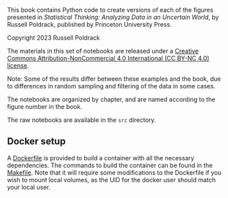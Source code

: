 This book contains Python code to create versions of each of the figures presented in *Statistical Thinking: Analyzing Data in an Uncertain World*, by Russell Poldrack, published by Princeton University Press.


Copyright 2023 Russell Poldrack

The materials in this set of notebooks are released under a [Creative Commons Attribution-NonCommercial 4.0 International (CC BY-NC 4.0) license](https://creativecommons.org/licenses/by-nc/4.0/).



Note: Some of the results differ between these examples and the book, due to differences in random sampling and filtering of the data in some cases.

The notebooks are organized by chapter, and are named according to the figure number in the book.

The raw notebooks are available in the `src` directory.

## Docker setup

A [Dockerfile](Dockerfile) is provided to build a container with all the necessary dependencies.  The commands to build the container can be found in the [Makefile](Makefile).  Note that it will require some modifications to the Dockerfile if you wish to mount local volumes, as the UID for the docker user should match your local user.

